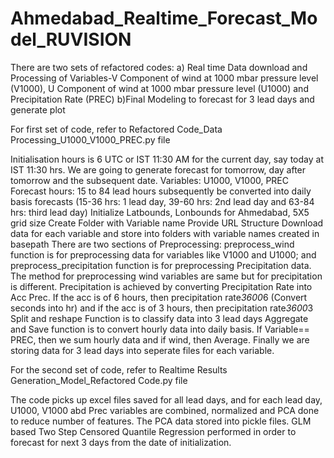 # Ahmedabad_Realtime_Forecast_Model_RUVISION

There are two sets of refactored codes:
a) Real time Data download and Processing of Variables-V Component of wind at 1000 mbar pressure level (V1000), U Component of wind at 1000 mbar pressure level (U1000) and Precipitation Rate (PREC)
b)Final Modeling to forecast for 3 lead days and generate plot

For first set of code, refer to Refactored Code_Data Processing_U1000_V1000_PREC.py file

Initialisation hours is 6 UTC or IST 11:30 AM for the current day, say today at IST 11:30 hrs. We are going to generate forecast for tomorrow, day after tomorrow and the subsequent date. 
Variables: U1000, V1000, PREC
Forecast hours: 15 to 84 lead hours subsequently be converted into daily basis forecasts (15-36 hrs: 1 lead day, 39-60 hrs: 2nd lead day and 63-84 hrs: third lead day)
Initialize Latbounds, Lonbounds for Ahmedabad, 5X5 grid size
Create Folder with Variable name
Provide URL Structure
Download data for each variable and store into folders with variable names created in basepath
There are two sections of Preprocessing: preprocess_wind function is for preprocessing data for variables like V1000 and U1000; and preprocess_precipitation function is for preprocessing Precipitation data. The method for preprocessing wind variables are same but for precipitation is different. Precipitation is achieved by converting Precipitation Rate into Acc Prec. If the acc is of 6 hours, then precipitation rate*3600*6 (Convert seconds into hr) and if the acc is of 3 hours, then precipitation rate*3600*3
Split and reshape Function is to classify data into 3 lead days
Aggregate and Save function is to convert hourly data into daily basis. If Variable== PREC, then we sum hourly data and if wind, then Average. Finally we are storing data for 3 lead days into seperate files for each variable. 

For the second set of code, refer to Realtime Results Generation_Model_Refactored Code.py file

The code picks up excel files saved for all lead days, and for each lead day, U1000, V1000 abd Prec variables are combined, normalized and PCA done to reduce number of features. The PCA data stored into pickle files. GLM based Two Step Censored Quantile Regression performed in order to forecast for next 3 days from the date of initialization. 

